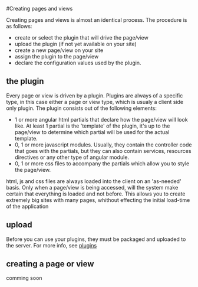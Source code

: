 #Creating pages and views

Creating pages and views is almost an identical process. The procedure is as follows:

- create or select the plugin that will drive the page/view
- upload the plugin (if not yet available on your site)
- create a new page/view on your site
- assign the plugin to the page/view
- declare the configuration values used by the plugin.

## the plugin
Every page or view is driven by a plugin. Plugins are always of a specific type, in this case either a page or view type, which is usualy a client side only plugin.
The plugin consists out of the following elements:
- 1 or more angular html partials that declare how the page/view will look like. At least 1 partial is the 'template' of the plugin, it's up to the page/view to determine which partial will be used for the actual template.
- 0, 1 or more javascript modules. Usually, they contain the controller code that goes with the partials, but they can also contain services, resources directives or any other type of angular module.
- 0, 1 or more css files to accompany the partials which allow you to style the page/view.

html, js and css files are always loaded into the client on an 'as-needed' basis. Only when a page/view is being accessed, will the system make certain that everything is loaded and not before. 
This allows you to create extremely big sites with many pages, whithout effecting the initial load-time of the application

## upload
Before you can use your plugins, they must be packaged and uploaded to the server. For more info, see [plugins](plugins.md)

## creating a page or view
comming soon
